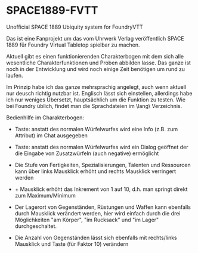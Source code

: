 # SPACE1889-FVTT
Unofficial SPACE 1889 Ubiquity system for FoundryVTT

Das ist eine Fanprojekt um das vom Uhrwerk Verlag veröffentlich SPACE 1889 für Foundry Virtual Tabletop spielbar zu machen. 

Aktuell gibt es einen funktionierenden Charakterbogen mit dem sich alle wesentliche Charakterfunktionen und Proben abbilden lasse. Das ganze ist noch in der Entwicklung und wird noch einige Zeit benötigen um rund zu laufen. 

Im Prinzip habe ich das ganze mehrsprachig angelegt, auch wenn aktuell nur deusch richtig nutzbar ist. Englisch lässt sich einstellen, allerdings habe ich nur weniges Übersetzt, hauptsächlich um die Funktion zu testen. Wie bei Foundry üblich, findet man die Sprachdateien im \lang\ Verzeichnis.

Bedienhilfe im Charakterbogen: 
* <Alt> Taste: anstatt des normalen Würfelwurfes wird eine Info (z.B. zum Attribut) im Chat ausgegeben
* <Strg> Taste: anstatt des normalen Würfelwurfes wird ein Dialog geöffnet der die Eingabe von Zusatzwürfeln (auch negative) ermöglicht
  
* Die Stufe von Fertigkeiten, Spezialisierungen, Talenten und Ressourcen kann über links Mausklick erhöht und rechts Mausklick verringert werden
* <Strg> + Mausklick erhöht das Inkrement von 1 auf 10, d.h. man springt direkt zum Maximum/Minimum
* Der Lagerort von Gegenständen, Rüstungen und Waffen kann ebenfalls durch Mausklick verändert werden, hier wird einfach durch die drei Möglichkeiten "am Körper", "im Rucksack" und "im Lager" durchgeschaltet.
* Die Anzahl von Gegenständen lässt sich ebenfalls mit rechts/links Mausklick und <Strg> Taste (für Faktor 10) verändern 